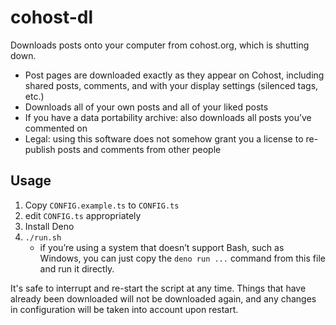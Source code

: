 # cohost-dl
Downloads posts onto your computer from cohost.org, which is shutting down.

- Post pages are downloaded exactly as they appear on Cohost, including shared posts, comments, and with your display settings (silenced tags, etc.)
- Downloads all of your own posts and all of your liked posts
- If you have a data portability archive: also downloads all posts you’ve commented on
- Legal: using this software does not somehow grant you a license to re-publish posts and comments from other people

## Usage
1. Copy `CONFIG.example.ts` to `CONFIG.ts`
2. edit `CONFIG.ts` appropriately
3. Install Deno
4. `./run.sh`
    - if you’re using a system that doesn’t support Bash, such as Windows,
      you can just copy the `deno run ...` command from this file and run it directly.

It's safe to interrupt and re-start the script at any time.
Things that have already been downloaded will not be downloaded again,
and any changes in configuration will be taken into account upon restart.

